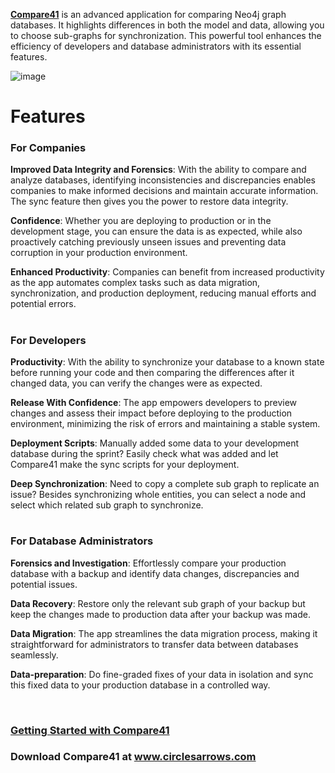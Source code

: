 
**[Compare41](https://circlesarrows.com)** is an advanced application for comparing Neo4j graph databases. It highlights differences in both the model and data, allowing you to choose sub-graphs for synchronization. This powerful tool enhances the efficiency of developers and database administrators with its essential features.

![image](https://github.com/circles-arrows/compare41/assets/121929116/b5da4ce6-0f78-410f-9c3d-6c59c6a69492)

# Features
### For Companies
**Improved Data Integrity and Forensics**: With the ability to compare and analyze databases, identifying inconsistencies and discrepancies enables companies to make informed decisions and maintain accurate information. The sync feature then gives you the power to restore data integrity.

**Confidence**: Whether you are deploying to production or in the development stage, you can ensure the data is as expected, while also proactively catching previously unseen issues and preventing data corruption in your production environment.

**Enhanced Productivity**: Companies can benefit from increased productivity as the app automates complex tasks such as data migration, synchronization, and production deployment, reducing manual efforts and potential errors.
#
### For Developers
**Productivity**: With the ability to synchronize your database to a known state before running your code and then comparing the differences after it changed data, you can verify the changes were as expected.

**Release With Confidence**: The app empowers developers to preview changes and assess their impact before deploying to the production environment, minimizing the risk of errors and maintaining a stable system.

**Deployment Scripts**: Manually added some data to your development database during the sprint? Easily check what was added and let Compare41 make the sync scripts for your deployment.

**Deep Synchronization**: Need to copy a complete sub graph to replicate an issue? Besides synchronizing whole entities, you can select a node and select which related sub graph to synchronize.
#
### For Database Administrators
**Forensics and Investigation**: Effortlessly compare your production database with a backup and identify data changes, discrepancies and potential issues.

**Data Recovery**: Restore only the relevant sub graph of your backup but keep the changes made to production data after your backup was made.

**Data Migration**: The app streamlines the data migration process, making it straightforward for administrators to transfer data between databases seamlessly.

**Data-preparation**: Do fine-graded fixes of your data in isolation and sync this fixed data to your production database in a controlled way.

&nbsp;
### [Getting Started with Compare41](./wiki//Getting-Started)

<h3>Download Compare41 at <a href="https://www.circlesarrows.com">www.circlesarrows.com</a></h3>
